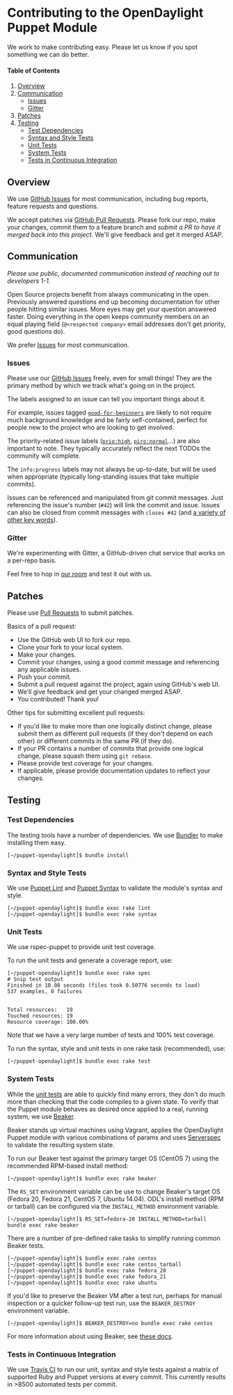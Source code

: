 # Contributing to the OpenDaylight Puppet Module

We work to make contributing easy. Please let us know if you spot something we can do better.

#### Table of Contents
1. [Overview](#overview)
1. [Communication](#communication)
    * [Issues](#issues)
    * [Gitter](#gitter)
1. [Patches](#patches)
1. [Testing](#testing)
    * [Test Dependencies](#test-dependencies)
    * [Syntax and Style Tests](#syntax-and-style-tests)
    * [Unit Tests](#unit-tests)
    * [System Tests](#system-tests)
    * [Tests in Continuous Integration](#tests-in-continuous-integration)

## Overview

We use [GitHub Issues](https://github.com/dfarrell07/puppet-opendaylight/issues) for most communication, including bug reports, feature requests and questions.

We accept patches via [GitHub Pull Requests](https://github.com/dfarrell07/puppet-opendaylight/pulls). Please fork our repo, make your changes, commit them to a feature branch and *submit a PR to have it merged back into this project*. We'll give feedback and get it merged ASAP.

## Communication

*Please use public, documented communication instead of reaching out to developers 1-1.*

Open Source projects benefit from always communicating in the open. Previously answered questions end up becoming documentation for other people hitting similar issues. More eyes may get your question answered faster. Doing everything in the open keeps community members on an equal playing field (`@<respected company>` email addresses don't get priority, good questions do).

We prefer [Issues](https://github.com/dfarrell07/puppet-opendaylight/issues) for most communication.

### Issues

Please use our [GitHub Issues](https://github.com/dfarrell07/puppet-opendaylight/issues) freely, even for small things! They are the primary method by which we track what's going on in the project.

The labels assigned to an issue can tell you important things about it.

For example, issues tagged [`good-for-beginners`](https://github.com/dfarrell07/puppet-opendaylight/labels/good-for-beginners) are likely to not require much background knowledge and be fairly self-contained, perfect for people new to the project who are looking to get involved.

The priority-related issue labels ([`prio:high`](https://github.com/dfarrell07/puppet-opendaylight/labels/prio%3Ahigh), [`piro:normal`](https://github.com/dfarrell07/puppet-opendaylight/labels/prio%3Anormal)...) are also important to note. They typically accurately reflect the next TODOs the community will complete.

The `info:progress` labels may not always be up-to-date, but will be used when appropriate (typically long-standing issues that take multiple commits).

Issues can be referenced and manipulated from git commit messages. Just referencing the issue's number (`#42`) will link the commit and issue. Issues can also be closed from commit messages with `closes #42` (and [a variety of other key words](https://help.github.com/articles/closing-issues-via-commit-messages/)).

### Gitter

We're experimenting with Gitter, a GitHub-driven chat service that works on a per-repo basis.

Feel free to hop in [our room](https://gitter.im/dfarrell07/puppet-opendaylight) and test it out with us.

## Patches

Please use [Pull Requests](https://github.com/dfarrell07/puppet-opendaylight/pulls) to submit patches.

Basics of a pull request:
* Use the GitHub web UI to fork our repo.
* Clone your fork to your local system.
* Make your changes.
* Commit your changes, using a good commit message and referencing any applicable issues.
* Push your commit.
* Submit a pull request against the project, again using GitHub's web UI.
* We'll give feedback and get your changed merged ASAP.
* You contributed! Thank you!

Other tips for submitting excellent pull requests:
* If you'd like to make more than one logically distinct change, please submit them as different pull requests (if they don't depend on each other) or different commits in the same PR (if they do).
* If your PR contains a number of commits that provide one logical change, please squash them using `git rebase`.
* Please provide test coverage for your changes.
* If applicable, please provide documentation updates to reflect your changes.

## Testing

### Test Dependencies

The testing tools have a number of dependencies. We use [Bundler](http://bundler.io/) to make installing them easy.

```ShellSession
[~/puppet-opendaylight]$ bundle install
```

### Syntax and Style Tests

We use [Puppet Lint](http://puppet-lint.com/) and [Puppet Syntax](https://github.com/gds-operations/puppet-syntax) to validate the module's syntax and style.

```ShellSession
[~/puppet-opendaylight]$ bundle exec rake lint
[~/puppet-opendaylight]$ bundle exec rake syntax
```

### Unit Tests

We use rspec-puppet to provide unit test coverage.

To run the unit tests and generate a coverage report, use:

```ShellSession
[~/puppet-opendaylight]$ bundle exec rake spec
# Snip test output
Finished in 10.08 seconds (files took 0.50776 seconds to load)
537 examples, 0 failures


Total resources:   19
Touched resources: 19
Resource coverage: 100.00%
```

Note that we have a very large number of tests and 100% test coverage.

To run the syntax, style and unit tests in one rake task (recommended), use:

```ShellSession
[~/puppet-opendaylight]$ bundle exec rake test
```

### System Tests

While the [unit tests](#unit-tests) are able to quickly find many errors, they don't do much more than checking that the code compiles to a given state. To verify that the Puppet module behaves as desired once applied to a real, running system, we use [Beaker](https://github.com/puppetlabs/beaker).

Beaker stands up virtual machines using Vagrant, applies the OpenDaylight Puppet module with various combinations of params and uses [Serverspec](http://serverspec.org/resource_types.html) to validate the resulting system state.

To run our Beaker test against the primary target OS (CentOS 7) using the recommended RPM-based install method:

```ShellSession
[~/puppet-opendaylight]$ bundle exec rake beaker
```

The `RS_SET` environment variable can be use to change Beaker's target OS (Fedora 20, Fedora 21, CentOS 7, Ubuntu 14.04). ODL's install method (RPM or tarball) can be configured via the `INSTALL_METHOD` environment variable.

```ShellSession
[~/puppet-opendaylight]$ RS_SET=fedora-20 INSTALL_METHOD=tarball bundle exec rake beaker
```

There are a number of pre-defined rake tasks to simplify running common Beaker tests.

```ShellSession
[~/puppet-opendaylight]$ bundle exec rake centos
[~/puppet-opendaylight]$ bundle exec rake centos_tarball
[~/puppet-opendaylight]$ bundle exec rake fedora_20
[~/puppet-opendaylight]$ bundle exec rake fedora_21
[~/puppet-opendaylight]$ bundle exec rake ubuntu
```

If you'd like to preserve the Beaker VM after a test run, perhaps for manual inspection or a quicker follow-up test run, use the `BEAKER_DESTROY` environment variable.

```ShellSession
[~/puppet-opendaylight]$ BEAKER_DESTROY=no bundle exec rake centos
```

For more information about using Beaker, see [these docs](https://github.com/puppetlabs/beaker/wiki/How-to-Write-a-Beaker-Test-for-a-Module#typical-workflow).

### Tests in Continuous Integration

We use [Travis CI](https://travis-ci.org/dfarrell07/puppet-opendaylight) to run our unit, syntax and style tests against a matrix of supported Ruby and Puppet versions at every commit. This currently results in >8500 automated tests per commit.

